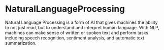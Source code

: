 # NaturalLanguageProcessing
Natural Language Processing is a form of AI that gives machines the ability to not just read, but to understand and interpret human language. With NLP, machines can make sense of written or spoken text and perform tasks including speech recognition, sentiment analysis, and automatic text summarization.
